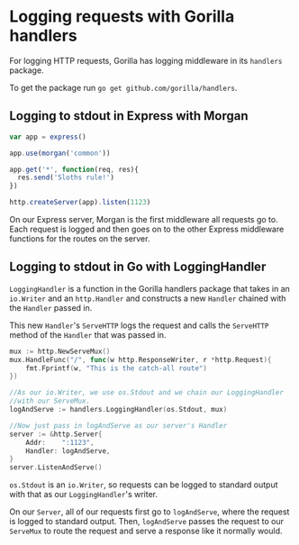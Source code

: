 ﻿# Logging requests with Gorilla handlers

For logging HTTP requests, Gorilla has logging middleware in its `handlers` package.

To get the package run `go get github.com/gorilla/handlers`.

## Logging to stdout in Express with Morgan

```javascript
var app = express()

app.use(morgan('common'))

app.get('*', function(req, res){
  res.send('Sloths rule!')
})

http.createServer(app).listen(1123)
```

On our Express server, Morgan is the first middleware all requests go to. Each request is logged and then goes on to the other Express middleware functions for the routes on the server.

## Logging to stdout in Go with LoggingHandler

`LoggingHandler` is a function in the Gorilla handlers package that takes in an `io.Writer` and an `http.Handler` and constructs a new `Handler` chained with the `Handler` passed in.

This new `Handler`'s `ServeHTTP` logs the request and calls the `ServeHTTP` method of the `Handler` that was passed in.

```go
mux := http.NewServeMux()
mux.HandleFunc("/", func(w http.ResponseWriter, r *http.Request){
    fmt.Fprintf(w, "This is the catch-all route")
})

//As our io.Writer, we use os.Stdout and we chain our LoggingHandler
//with our ServeMux.
logAndServe := handlers.LoggingHandler(os.Stdout, mux)

//Now just pass in logAndServe as our server's Handler
server := &http.Server{
    Addr:    ":1123",
    Handler: logAndServe,
}
server.ListenAndServe()
```

`os.Stdout` is an `io.Writer`, so requests can be logged to standard output with that as our `LoggingHandler`'s writer.

On our `Server`, all of our requests first go to `logAndServe`, where the request is logged to standard output. Then, `logAndServe` passes the request to our `ServeMux` to route the request and serve a response like it normally would.



